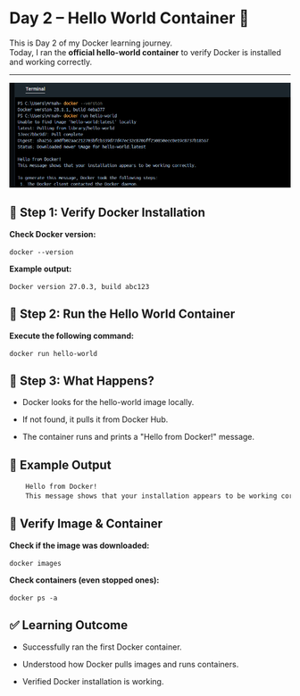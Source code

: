 # Day 2 – Hello World Container 🚀

This is Day 2 of my Docker learning journey.  
Today, I ran the **official hello-world container** to verify Docker is installed and working correctly.  

---
![docker first run](./screenshots/docker-hello-run.png)
## 🔹 Step 1: Verify Docker Installation
**Check Docker version:**   

`docker --version`

**Example output:**

`Docker version 27.0.3, build abc123`

## 🔹 Step 2: Run the Hello World Container

**Execute the following command:**  

`docker run hello-world` 
## 🔹 Step 3: What Happens?
* Docker looks for the hello-world image locally.

* If not found, it pulls it from Docker Hub.

* The container runs and prints a "Hello from Docker!" message.   
## 🔹 Example Output   
```bash
    Hello from Docker!   
    This message shows that your installation appears to be working correctly.

```
## 🔹 Verify Image & Container
**Check if the image was downloaded:**   

`docker images`    

**Check containers (even stopped ones):**       

`docker ps -a`
    
## ✅ Learning Outcome

* Successfully ran the first Docker container.

* Understood how Docker pulls images and runs containers.

* Verified Docker installation is working.
      

